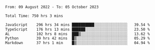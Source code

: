 
<!--START_SECTION:waka-->

```txt
From: 09 August 2022 - To: 05 October 2023

Total Time: 750 hrs 3 mins

JavaScript    296 hrs 34 mins ██████████░░░░░░░░░░░░░░░   39.54 %
TypeScript    176 hrs 13 mins ██████░░░░░░░░░░░░░░░░░░░   23.50 %
AL            102 hrs 8 mins  ███▒░░░░░░░░░░░░░░░░░░░░░   13.62 %
Python        39 hrs 42 mins  █▒░░░░░░░░░░░░░░░░░░░░░░░   05.29 %
Markdown      37 hrs 1 min    █▒░░░░░░░░░░░░░░░░░░░░░░░   04.94 %
```

<!--END_SECTION:waka-->











